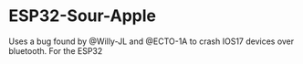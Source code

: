 # ESP32-Sour-Apple
Uses a bug found by @Willy-JL and @ECTO-1A to crash IOS17 devices over bluetooth. For the ESP32
